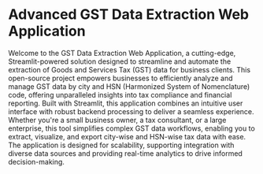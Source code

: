 # Advanced GST Data Extraction Web Application

Welcome to the GST Data Extraction Web Application, a cutting-edge, Streamlit-powered solution designed to streamline and automate the extraction of Goods and Services Tax (GST) data for business clients. This open-source project empowers businesses to efficiently analyze and manage GST data by city and HSN (Harmonized System of Nomenclature) code, offering unparalleled insights into tax compliance and financial reporting.
Built with Streamlit, this application combines an intuitive user interface with robust backend processing to deliver a seamless experience. Whether you're a small business owner, a tax consultant, or a large enterprise, this tool simplifies complex GST data workflows, enabling you to extract, visualize, and export city-wise and HSN-wise tax data with ease. The application is designed for scalability, supporting integration with diverse data sources and providing real-time analytics to drive informed decision-making.
